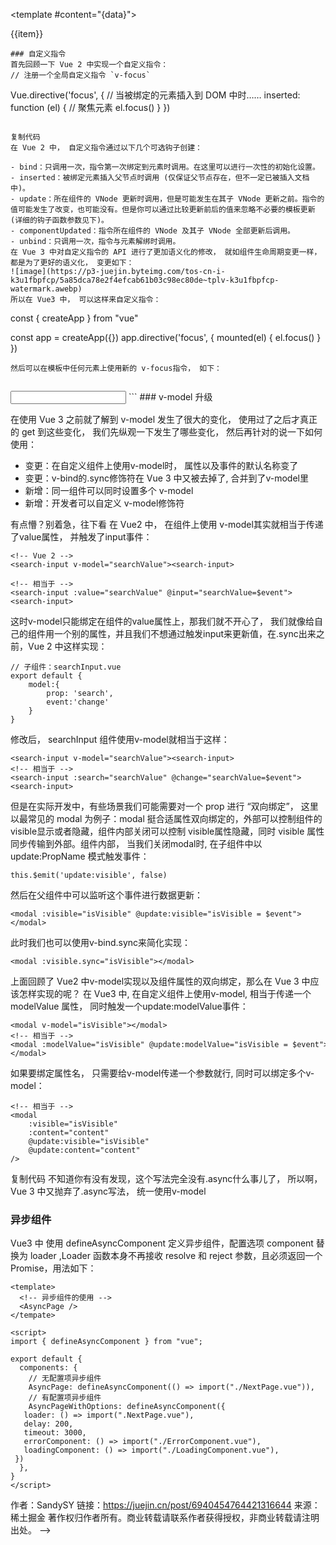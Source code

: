 <!-- # 【Vue3.0 新特性以及使用经验总结】

- Vue3.0 在去年 9 月正式发布了，看大家都有在热情的拥抱 Vue3.0。今年初新项目也开始使用 Vue3.0 来开发，这篇文章就是在使用后的一个总结， 包含 Vue3 新特性的使用以及一些使用经验分享。
-
![image](https://p3-juejin.byteimg.com/tos-cn-i-k3u1fbpfcp/be5fbebfad2b4863a8cf664843b2106e~tplv-k3u1fbpfcp-watermark.awebp)

## 为什么要升级 Vue3

使用 Vue2.x 的小伙伴都熟悉，Vue2.x 中所有数据都是定义在data中，方法定义在methods中的，并且使用this来调用对应的数据和方法。那 Vue3.x 中就可以不这么玩了， 具体怎么玩我们后续再说， 先说一下 Vue2.x 版本这么写有什么缺陷，所有才会进行升级变更的。

### 回顾 Vue2.x 实现加减

```js
<template>
  <div class="homePage">
    <p>count: {{ count }}</p>   
    <p>倍数： {{ multiple }}</p>        
    <div>
      <button style="margin-right: 10px" @click="increase">加1</button>
      <button @click="decrease">减一</button>    
    </div>      
  </div>
</template>
<script>
export default {
  data() {
    return { count: 0 };
  },
  computed: {
    multiple() {
      return 2 * this.count;
    },
  },
  methods: {
    increase() {
      this.count++;
    },
    decrease() {
      this.count--;
    },
  },
};
</script>
```
- 上面代码只是实现了对count的加减以及显示倍数， 就需要分别在 data、methods、computed 中进行操作，当我们增加一个需求，就会出现下图的情况：

![image](https://p3-juejin.byteimg.com/tos-cn-i-k3u1fbpfcp/69e4ed25e71843928c8eb480a22b5129~tplv-k3u1fbpfcp-watermark.awebp)

- 当我们业务复杂了就会大量出现上面的情况， 随着复杂度上升，就会出现这样一张图， 每个颜色的方块表示一个功能：
-
![image](https://p3-juejin.byteimg.com/tos-cn-i-k3u1fbpfcp/2fed537233174d438913ba1aee9acb91~tplv-k3u1fbpfcp-watermark.awebp)
- 甚至一个功能还有会依赖其他功能，全搅合在一起。
- 当这个组件的代码超过几百行时，这时增加或者修改某个需求， 就要在 data、methods、computed 以及 mounted 中反复的跳转，这其中的的痛苦写过的都知道。
- 那我们就想啊， 如果可以按照逻辑进行分割，将上面这张图变成下边这张图，是不是就清晰很多了呢, 这样的代码可读性和可维护性都更高：

![image](https://p3-juejin.byteimg.com/tos-cn-i-k3u1fbpfcp/0df3e8c5207c4655b296d2e9b55dd09e~tplv-k3u1fbpfcp-watermark.awebp)

### 那么 vue2.x 版本给出的解决方案就是 Mixin, 但是使用 Mixin 也会遇到让人苦恼的问题：
1. 命名冲突问题
1. 不清楚暴露出来的变量的作用
1. 逻辑重用到其他 component 经常遇到问题

- 关于上面经常出现的问题我就不一一举例了，使用过的小伙伴多多少少都会遇到。
---

- 所以，我们 Vue3.x 就推出了Composition API主要就是为了解决上面的问题，将零散分布的逻辑组合在一起来维护，并且还可以将单独的功能逻辑拆分成单独的文件。接下来我们就重点认识Composition API。
- Composition API
-
![image](https://p3-juejin.byteimg.com/tos-cn-i-k3u1fbpfcp/673d8a48ec9d4256b2c86b2918e60bbe~tplv-k3u1fbpfcp-watermark.awebp)

### setup
setup 是 Vue3.x 新增的一个选项， 他是组件内使用 Composition API的入口。
### setup 执行时机
我在学习过程中看到很多文章都说 setup 是在 beforeCreate和created之间， 这个结论是错误的。实践是检验真理的唯一标准， 于是自己去检验了一下：

```js
export default defineComponent({
  beforeCreate() {
    console.log("----beforeCreate----");
  },
  created() {
    console.log("----created----");
  },
  setup() {
    console.log("----setup----");
  },
});
```

==setup 执行时机是在 beforeCreate 之前执行，详细的可以看后面生命周期讲解。==

### setup 参数
使用setup时，它接受两个参数：
1. props: 组件传入的属性
1. context

setup 中接受的props是响应式的， 当传入新的 props 时，会及时被更新。由于是响应式的， 所以不可以使用 ES6 解构，解构会消除它的响应式。 错误代码示例， 这段代码会让 props 不再支持响应式：
// demo.vue

```js
export default defineComponent ({
    setup(props, context) {
        const { name } = props
        console.log(name)
    },
})
```
那在开发中我们==想要使用解构，==还能保持props的响应式====，有没有办法解决呢？大家可以思考一下，在后面==toRefs==学习的地方为大家解答。
接下来我们来说一下==setup==接受的第二个参数==context==，我们前面说==了setup==中不能访问 Vue2 中最常用的==this==对象，所以==context==中就提供了==this==中最常用的三个属性：==attrs、slot 和emit==，分别对应 Vue2.x 中的 ==$attr属性、slot插槽 和$emit发射事件==。并且这几个属性都是自动同步最新的值，所以我们每次使用拿到的都是最新值。
### reactive、ref 与 toRefs

在 vue2.x 中， 定义数据都是在data中， 但是 Vue3.x 可以使用reactive和ref来进行数据定义。
那么ref和reactive他们有什么区别呢？分别什么时候使用呢？说到这里，我又不得不提一下，看到很多网上不少文章说 (reactive用于处理对象的双向绑定，ref则处理 js 基础类型的双向绑定)。我其实不太赞同这样的说法，这样很容易初学者认为ref就能处理 js 基本类型， 比如ref也是可以定义对象的双向绑定的啊， 上段代码：


```js
setup() {
    const obj = ref({count:1, name:"张三"})
    setTimeout(() =>{
        obj.value.count = obj.value.count + 1
        obj.value.name = "李四"
    }, 1000)
    return{
        obj
    }
  }
```
我们将obj.count和obj.name绑定到页面上也是可以的；但是reactive函数确实可以代理一个对象， 但是不能代理基本类型，例如字符串、数字、boolean 等。 接下来使用代码展示一下ref、reactive的使用：

![image](https://p3-juejin.byteimg.com/tos-cn-i-k3u1fbpfcp/a824567ade0246098c7f37526585b171~tplv-k3u1fbpfcp-watermark.awebp)
![image](https://p3-juejin.byteimg.com/tos-cn-i-k3u1fbpfcp/64de795c3eab4878893d61025904fb4b~tplv-k3u1fbpfcp-watermark.awebp)

绑定到页面是通过user.name,user.age；这样写感觉很繁琐，我们能不能直接将user中的属性解构出来使用呢? 答案是不能直接对user进行结构， 这样会消除它的响应式， 这里就和上面我们说props不能使用 ES6 直接解构就呼应上了。那我们就想使用解构后的数据怎么办，解决办法就是使用toRefs。
toRefs 用于将一个 reactive 对象转化为属性全部为 ref 对象的普通对象。具体使用方式如下：

```js
<template>
  <div class="homePage">
    <p>第 {{ year }} 年</p>
    <p>姓名： {{ nickname }}</p>
    <p>年龄： {{ age }}</p>
  </div>
</template>

<script>
import { defineComponent, reactive, ref, toRefs } from "vue";
export default defineComponent({
  setup() {
    const year = ref(0);
    const user = reactive({ nickname: "xiaofan", age: 26, gender: "女" });
    setInterval(() => {
      year.value++;
      user.age++;
    }, 1000);
    return {
      year,
      // 使用reRefs
      ...toRefs(user),
    };
  },
});
</script>
```
### 生命周期钩子


![image](https://p3-juejin.byteimg.com/tos-cn-i-k3u1fbpfcp/de01e730e563406cbf3399861fa23aa4~tplv-k3u1fbpfcp-watermark.awebp)
从图中我们可以看到 Vue3.0 新增了setup，这个在前面我们也详细说了， 然后是将 Vue2.x 中的beforeDestroy名称变更成beforeUnmount; destroyed 表更为 unmounted，作者说这么变更纯粹是为了更加语义化，因为一个组件是一个mount和unmount的过程。其他 Vue2 中的生命周期仍然保留。
上边生命周期图中并没包含全部的生命周期钩子， 还有其他的几个， 全部生命周期钩子如

![image](https://p3-juejin.byteimg.com/tos-cn-i-k3u1fbpfcp/3eadd1ec0ac94343951ae2453cf41fce~tplv-k3u1fbpfcp-watermark.awebp)


beforeCreate和created被setup替换了（但是 Vue3 中你仍然可以使用， 因为 Vue3 是向下兼容的， 也就是你实际使用的是 vue2 的）。其次，钩子命名都增加了on; Vue3.x 还新增用于调试的钩子函数onRenderTriggered和onRenderTricked
下面我们简单使用几个钩子， 方便大家学习如何使用，Vue3.x 中的钩子是需要从 vue 中导入的：


```js
import { defineComponent, onBeforeMount, onMounted, onBeforeUpdate,onUpdated,
onBeforeUnmount, onUnmounted, onErrorCaptured, onRenderTracked,
onRenderTriggered } from "vue"; export default defineComponent({ //
beforeCreate和created是vue2的 beforeCreate() {
console.log("------beforeCreate-----"); }, created() {
console.log("------created-----"); }, setup() { console.log("------setup-----");
// vue3.x生命周期写在setup中 onBeforeMount(() => {
console.log("------onBeforeMount-----"); }); onMounted(() => {
console.log("------onMounted-----"); }); // 调试哪些数据发生了变化
onRenderTriggered((event) =>{ console.log("------onRenderTriggered-----",event);
}) }, });
```

关于生命周期相关的内容就介绍到这里，下面我们介绍一下 Vue3.x 中watch有什么不同。

### watch 与 watchEffect 的用法
- watch 函数用来侦听特定的数据源，并在回调函数中执行副作用。默认情况是惰性的，也就是说仅在侦听的源数据变更时才执行回调。


```js
watch(source, callback, [options])

```
参数说明：

1. source: 可以支持 string,Object,Function,Array; 用于指定要侦听的响应式变量
1. callback: 执行的回调函数
1. options：支持 deep、immediate 和 flush 选项。

接下来我会分别介绍这个三个参数都是如何使用的， 如果你对 watch 的使用不明白的请往下看：
### 侦听 reactive 定义的数据

```js
import { defineComponent, ref, reactive, toRefs, watch } from "vue";
export default defineComponent({
  setup() {
    const state = reactive({ nickname: "xiaofan", age: 20 });

    setTimeout(() => {
      state.age++;
    }, 1000);

    // 修改age值时会触发 watch的回调
    watch(
      () => state.age,
      (curAge, preAge) => {
        console.log("新值:", curAge, "老值:", preAge);
      }
    );

    return {
      ...toRefs(state),
    };
  },
});
```

### 侦听 ref 定义的数据

```
const year = ref(0);

setTimeout(() => {
  year.value++;
}, 1000);

watch(year, (newVal, oldVal) => {
  console.log("新值:", newVal, "老值:", oldVal);
});
```
### 侦听多个数据
上面两个例子中，我们分别使用了两个 watch, 当我们需要侦听多个数据源时， 可以进行合并， 同时侦听多个数据：

```js
watch([() => state.age, year], ([curAge, newVal], [preAge, oldVal]) => {
console.log("新值:", curAge, "老值:", preAge); console.log("新值:", newVal,
"老值:", oldVal); });
```
### 侦听复杂的嵌套对象
我们实际开发中，复杂数据随处可见， 比如：


```
const state = reactive({
  room: {
    id: 100,
    attrs: {
      size: "140平方米",
      type: "三室两厅",
    },
  },
});
watch(
  () => state.room,
  (newType, oldType) => {
    console.log("新值:", newType, "老值:", oldType);
  },
  { deep: true }
);

```
如果不使用第三个参数deep:true， 是无法监听到数据变化的。
前面我们提到，默认情况下，watch 是惰性的, 那什么情况下不是惰性的， 可以立即执行回调函数呢？其实使用也很简单， 给第三个参数中设置immediate: true即可。关于flush配置，还在学习，后期会补充
### stop 停止监听
我们在组件中创建的watch监听，会在组件被销毁时自动停止。如果在组件销毁之前我们想要停止掉某个监听， 可以调用watch()函数的返回值，操作如下：

```
const stopWatchRoom = watch(() => state.room, (newType, oldType) => {
    console.log("新值:", newType, "老值:", oldType);
}, {deep:true});

setTimeout(()=>{
    // 停止监听
    stopWatchRoom()
}, 3000)

```
还有一个监听函数watchEffect, 在我看来watch已经能满足监听的需求，为什么还要有watchEffect呢？虽然我没有 get 到它的必要性，但是还是要介绍一下watchEffect，首先看看它的使用和watch究竟有何不同。

```
import { defineComponent, ref, reactive, toRefs, watchEffect } from "vue";
export default defineComponent({
  setup() {
    const state = reactive({ nickname: "xiaofan", age: 20 });
    let year = ref(0)

    setInterval(() =>{
        state.age++
        year.value++
    },1000)

    watchEffect(() => {
        console.log(state);
        console.log(year);
      }
    );

    return {
        ...toRefs(state)
    }
  },
});

```
执行结果首先打印一次state和year值；然后每隔一秒，打印state和year值。
从上面的代码可以看出， 并没有像watch一样需要先传入依赖，watchEffect会自动收集依赖, 只要指定一个回调函数。在组件初始化时， 会先执行一次来收集依赖， 然后当收集到的依赖中数据发生变化时， 就会再次执行回调函数。所以总结对比如下：

1. watchEffect 不需要手动传入依赖
1. watchEffect 会先执行一次用来自动收集依赖
1. watchEffect 无法获取到变化前的值， 只能获取变化后的值

上面介绍了 Vue3 Composition API的部分内容, 还有很多非常好用的 API, 建议直接查看官网 composition-api。
其实我们也能进行自定义封装。
### 自定义 Hooks
- 开篇的时候我们使用 Vue2.x 写了一个实现加减的例子， 这里可以将其封装成一个 hook, 我们约定这些「自定义 Hook」以 use 作为前缀，和普通的函数加以区分。 useCount.ts 实现：


```js
import { ref, Ref, computed } from "vue";

type CountResultProps = {
  count: Ref<number>;
  multiple: Ref<number>;
  increase: (delta?: number) => void;
  decrease: (delta?: number) => void;
};

export default function useCount(initValue = 1): CountResultProps {
  const count = ref(initValue);

  const increase = (delta?: number): void => {
    if (typeof delta !== "undefined") {
      count.value += delta;
    } else {
      count.value += 1;
    }
  };
  const multiple = computed(() => count.value * 2);

  const decrease = (delta?: number): void => {
    if (typeof delta !== "undefined") {
      count.value -= delta;
    } else {
      count.value -= 1;
    }
  };

  return {
    count,
    multiple,
    increase,
    decrease,
  };
}

```
接下来看一下在组件中使用useCount这个 hook:

```vue
<template>
  <p>count: {{ count }}</p>
  <p>倍数： {{ multiple }}</p>
  <div>
    <button @click="increase()">加1</button>
    <button @click="decrease()">减一</button>
  </div>
</template>

<script lang="ts">
import useCount from "../hooks/useCount";
 setup() {
    const { count, multiple, increase, decrease } = useCount(10);
        return {
            count,
            multiple,
            increase,
            decrease,
        };
    },
</script>

```

开篇 Vue2.x 实现，分散在data,method,computed等， 如果刚接手项目，实在无法快速将data字段和method关联起来，而 Vue3 的方式可以很明确的看出，将 count 相关的逻辑聚合在一起， 看起来舒服多了， 而且useCount还可以扩展更多的功能。
项目开发完之后，后续还会写一篇总结项目中使用到的「自定义 Hooks 的文章」，帮助大家更高效的开发， 关于Composition API和自定义 Hooks 就介绍到这里， 接下来简单介绍一下 vue2.x 与 vue3 响应式对比。
### 简单对比 vue2.x 与 vue3.x 响应式
其实在 Vue3.x 还没有发布 bate 的时候， 很火的一个话题就是Vue3.x 将使用 Proxy 取代 Vue2.x 版本的 Object.defineProperty。
没有无缘无故的爱，也没有无缘无故的恨。为何要将Object.defineProperty换掉呢，咋们可以简单聊一下。
我刚上手 Vue2.x 的时候就经常遇到一个问题，数据更新了啊，为何页面不更新呢？什么时候用$set更新，什么时候用$forceUpdate强制更新，你是否也一度陷入困境。后来的学习过程中开始接触源码，才知道一切的根源都是 Object.defineProperty。
对这块想要深入了解的小伙伴可以看这篇文章 为什么 Vue3.0 不再使用 defineProperty 实现数据监听？要详细解释又是一篇文章，这里就简单对比一下Object.defineProperty 与 Proxy

1. Object.defineProperty只能劫持对象的属性， 而 Proxy 是直接代理对象
由于Object.defineProperty只能劫持对象属性，需要遍历对象的每一个属性，如果属性值也是对象，就需要递归进行深度遍历。但是 Proxy 直接代理对象， 不需要遍历操作

1. Object.defineProperty对新增属性需要手动进行Observe

因为Object.defineProperty劫持的是对象的属性，所以新增属性时，需要重新遍历对象， 对其新增属性再次使用Object.defineProperty进行劫持。也就是 Vue2.x 中给数组和对象新增属性时，需要使用$set才能保证新增的属性也是响应式的, $set内部也是通过调用Object.defineProperty去处理的。
### Teleport
Teleport 是 Vue3.x 新推出的功能， 没听过这个词的小伙伴可能会感到陌生；翻译过来是传送的意思，可能还是觉得不知所以，没事下边我就给大家形象的描述一下。

### 片段（Fragment）
在 Vue2.x 中， template中只允许有一个根节点：

```
<template>
    <div>
        <span></span>
        <span></span>
    </div>
</template>
```

复制代码
但是在 Vue3.x 中，你可以直接写多个根节点， 是不是很爽：

```
<template>
    <span></span>
    <span></span>
</template>
```
### 更好的 Tree-Shaking

Vue3.x 在考虑到 tree-shaking的基础上重构了全局和内部 API, 表现结果就是现在的全局 API 需要通过 ES Module的引用方式进行具名引用， 比如在 Vue2.x 中，我们要使用 nextTick:

```js
// vue2.x
import Vue from "vue"

Vue.nextTick(()=>{
    ...
})
```

复制代码
Vue.nextTick() 是一个从 Vue 对象直接暴露出来的全局 API，其实 $nextTick() 只是 Vue.nextTick() 的一个简易包装，只是为了方便而把后者的回调函数的 this 绑定到了当前的实例。虽然我们借助webpack的tree-shaking, 但是不管我们实际上是否使用Vue.nextTick(), 最终都会进入我们的生产代码， 因为 Vue 实例是作为单个对象导出的， 打包器无法坚持出代码总使用了对象的哪些属性。
在 Vue3.x 中改写成这样：

```js
import { nextTick } from "vue"

nextTick(() =>{
    ...
})
```

### 变更
### slot 具名插槽语法

在 Vue2.x 中具名插槽和作用域插槽分别使用slot和slot-scope来实现， 在 Vue3.0 中将slot和slot-scope进行了合并同意使用。
Vue3.0 中v-slot：

```
<!-- 父组件中使用 -->
 <template v-slot:content="scoped">
   <div v-for="item in scoped.data">{{item}}</div>
</template>

<!-- 也可以简写成： -->
<template #content="{data}">
    <div v-for="item in data">{{item}}</div>
</template>
```
### 自定义指令
首先回顾一下 Vue 2 中实现一个自定义指令：
// 注册一个全局自定义指令 `v-focus`

```
Vue.directive('focus', {
  // 当被绑定的元素插入到 DOM 中时……
  inserted: function (el) {
    // 聚焦元素
    el.focus()
  }
})
```

复制代码
在 Vue 2 中， 自定义指令通过以下几个可选钩子创建：

- bind：只调用一次，指令第一次绑定到元素时调用。在这里可以进行一次性的初始化设置。
- inserted：被绑定元素插入父节点时调用 (仅保证父节点存在，但不一定已被插入文档中)。
- update：所在组件的 VNode 更新时调用，但是可能发生在其子 VNode 更新之前。指令的值可能发生了改变，也可能没有。但是你可以通过比较更新前后的值来忽略不必要的模板更新 (详细的钩子函数参数见下)。
- componentUpdated：指令所在组件的 VNode 及其子 VNode 全部更新后调用。
- unbind：只调用一次，指令与元素解绑时调用。
在 Vue 3 中对自定义指令的 API 进行了更加语义化的修改， 就如组件生命周期变更一样， 都是为了更好的语义化， 变更如下：
![image](https://p3-juejin.byteimg.com/tos-cn-i-k3u1fbpfcp/5a85dca78e2f4efcab61b03c98ec80de~tplv-k3u1fbpfcp-watermark.awebp)
所以在 Vue3 中， 可以这样来自定义指令：

```
const { createApp } from "vue"

const app = createApp({})
app.directive('focus', {
    mounted(el) {
        el.focus()
    }
})
```
然后可以在模板中任何元素上使用新的 v-focus指令， 如下：


```
<input v-focus />
```
### v-model 升级

在使用 Vue 3 之前就了解到 v-model 发生了很大的变化， 使用过了之后才真正的 get 到这些变化， 我们先纵观一下发生了哪些变化， 然后再针对的说一下如何使用：

- 变更：在自定义组件上使用v-model时， 属性以及事件的默认名称变了
- 变更：v-bind的.sync修饰符在 Vue 3 中又被去掉了, 合并到了v-model里
- 新增：同一组件可以同时设置多个 v-model
- 新增：开发者可以自定义 v-model修饰符

有点懵？别着急，往下看 在 Vue2 中， 在组件上使用 v-model其实就相当于传递了value属性， 并触发了input事件：

```
<!-- Vue 2 -->
<search-input v-model="searchValue"><search-input>

<!-- 相当于 -->
<search-input :value="searchValue" @input="searchValue=$event"><search-input>
```
这时v-model只能绑定在组件的value属性上，那我们就不开心了， 我们就像给自己的组件用一个别的属性，并且我们不想通过触发input来更新值，在.sync出来之前，Vue 2 中这样实现：

```
// 子组件：searchInput.vue
export default {
    model:{
        prop: 'search',
        event:'change'
    }
}
```
修改后， searchInput 组件使用v-model就相当于这样：

```
<search-input v-model="searchValue"><search-input>
<!-- 相当于 -->
<search-input :search="searchValue" @change="searchValue=$event"><search-input>
```
但是在实际开发中，有些场景我们可能需要对一个 prop 进行 “双向绑定”， 这里以最常见的 modal 为例子：modal 挺合适属性双向绑定的，外部可以控制组件的visible显示或者隐藏，组件内部关闭可以控制 visible属性隐藏，同时 visible 属性同步传输到外部。组件内部， 当我们关闭modal时, 在子组件中以 update:PropName 模式触发事件：


```
this.$emit('update:visible', false)
```
然后在父组件中可以监听这个事件进行数据更新：

```
<modal :visible="isVisible" @update:visible="isVisible = $event"></modal>

```
此时我们也可以使用v-bind.sync来简化实现：


```
<modal :visible.sync="isVisible"></modal>
```

上面回顾了 Vue2 中v-model实现以及组件属性的双向绑定，那么在 Vue 3 中应该怎样实现的呢？
在 Vue3 中, 在自定义组件上使用v-model, 相当于传递一个modelValue 属性， 同时触发一个update:modelValue事件：


```
<modal v-model="isVisible"></modal>
<!-- 相当于 -->
<modal :modelValue="isVisible" @update:modelValue="isVisible = $event"></modal>

```
如果要绑定属性名， 只需要给v-model传递一个参数就行, 同时可以绑定多个v-model：
<modal v-model:visible="isVisible" v-model:content="content"></modal>


```
<!-- 相当于 -->
<modal
    :visible="isVisible"
    :content="content"
    @update:visible="isVisible"
    @update:content="content"
/>
```

复制代码
不知道你有没有发现，这个写法完全没有.async什么事儿了， 所以啊，Vue 3 中又抛弃了.async写法， 统一使用v-model
### 异步组件
Vue3 中 使用 defineAsyncComponent 定义异步组件，配置选项 component 替换为 loader ,Loader 函数本身不再接收 resolve 和 reject 参数，且必须返回一个 Promise，用法如下：

```
<template>
  <!-- 异步组件的使用 -->
  <AsyncPage />
</tempate>

<script>
import { defineAsyncComponent } from "vue";

export default {
  components: {
    // 无配置项异步组件
    AsyncPage: defineAsyncComponent(() => import("./NextPage.vue")),
    // 有配置项异步组件
    AsyncPageWithOptions: defineAsyncComponent({
   loader: () => import(".NextPage.vue"),
   delay: 200,
   timeout: 3000,
   errorComponent: () => import("./ErrorComponent.vue"),
   loadingComponent: () => import("./LoadingComponent.vue"),
 })
  },
}
</script>

```

作者：SandySY
链接：https://juejin.cn/post/6940454764421316644
来源：稀土掘金
著作权归作者所有。商业转载请联系作者获得授权，非商业转载请注明出处。 -->
